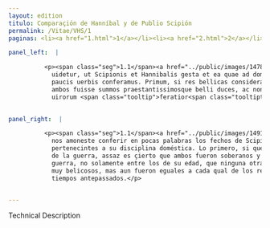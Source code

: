 ```yaml
---
layout: edition
titulo: Comparaçión de Hanníbal y de Publio Scipión
permalink: /Vitae/VHS/1
paginas: <li><a href="1.html">1</a></li><li><a href="2.html">2</a></li><li><a href="3.html">3</a></li><li><a href="4.html">4</a></li><li><a href="5.html">5</a></li><li><a href="6.html">6</a></li><li><a href="7.html">7</a></li><li><a href="8.html">8</a></li><li><a href="9.html">9</a></li><li><a href="10.html">10</a></li><li><a href="11.html">11</a></li><li><a href="12.html">12</a></li><li><a href="13.html">13</a></li>

panel_left:  |

          <p><span class="seg">1.1</span><a href="../public/images/1478/127r.jpg" target="new"><img class="facs" src="https://alfonsodepalencia.github.io/Vitae/public/images/facs_icon.jpg"/></a>[127r] Iam uero res admonere
            uidetur, ut Scipionis et Hannibalis gesta et ea quae ad domesticam pertinent disciplinam
            paucis uerbis conferamus. Primum, si res bellicas considerare uelimus, satis constat
            ambos fuisse summos praestantissimosque belli duces, ac non modo <a href="../public/images/1478/127v.jpg" target="new"><img class="facs" src="https://alfonsodepalencia.github.io/Vitae/public/images/facs_icon.jpg"/></a>[127v] aetatis suae, qua nulla bellacissimorum
            uirorum <span class="tooltip">feratior<span class="tooltiptext">feracior <span class="siglas">E F G M P R U W</span> ferotior <span class="siglas">s</span> </span></span> fuit, sed etiam superiorum temporum cuilibet regum <span class="tooltip">imperatorumue<span class="tooltiptext">imperatores ue <span class="siglas">P</span> </span></span> pares.</p>
        

panel_right:  |

          <p><span class="seg">1.1</span><a href="../public/images/1491/191v.jpg" target="new"><img class="facs" src="https://alfonsodepalencia.github.io/Vitae/public/images/facs_icon.jpg"/></a> Ya parece que’l negoçio
            nos amoneste conferir en pocas palabras los fechos de Scipión y de Hanníbal y las cosas
            pertenecintes a su disciplina doméstica. Lo primero, si quesiéremos considerar las cosas
            de la guerra, assaz es çierto que ambos fueron soberanos y muy prinçipales capitanes de
            guerra, no solamente entre los de su edad, que ninguna otra fue mas abastada de varones
            muy belicosos, mas aun fueron eguales a cada qual de los reyes o capitanes de los
            tiempos antepassados.</p>
        

---
```


Technical Description 